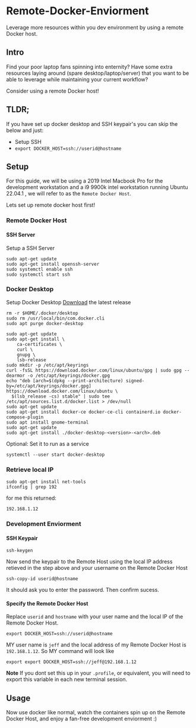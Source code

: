 # Remote-Docker-Enviorment
Leverage more resources within you dev environment by using a remote Docker host.

## Intro

Find your poor laptop fans spinning into enternity? Have some extra resources laying around (spare desktop/laptop/server) that you want to be able to leverage while maintaining your current workflow? 

Consider using a remote Docker host!

## TLDR;

If you have set up docker desktop and SSH keypair's you can skip the below and just:
* Setup SSH 
* `export DOCKER_HOST=ssh://userid@hostname`


## Setup 
For this guide, we will be using a 2019 Intel Macbook Pro for the development workstation and a i9 9900k intel workstation running Ubuntu 22.04.1 , we will refer to as the `Remote Docker Host`. 

Lets set up remote docker host first!

### Remote Docker Host 

#### SSH Server

Setup a SSH Server 

```
sudo apt-get update
sudo apt-get install openssh-server
sudo systemctl enable ssh
sudo systemctl start ssh
```

### Docker Desktop

Setup Docker Desktop
[Download](https://desktop.docker.com/linux/main/amd64/docker-desktop-4.11.0-amd64.deb?utm_source=docker&utm_medium=webreferral&utm_campaign=docs-driven-download-linux-amd64) the latest release 

```
rm -r $HOME/.docker/desktop
sudo rm /usr/local/bin/com.docker.cli
sudo apt purge docker-desktop

sudo apt-get update
sudo apt-get install \
    ca-certificates \
    curl \
    gnupg \
    lsb-release
sudo mkdir -p /etc/apt/keyrings
curl -fsSL https://download.docker.com/linux/ubuntu/gpg | sudo gpg --dearmor -o /etc/apt/keyrings/docker.gpg
echo "deb [arch=$(dpkg --print-architecture) signed-by=/etc/apt/keyrings/docker.gpg] https://download.docker.com/linux/ubuntu \
  $(lsb_release -cs) stable" | sudo tee /etc/apt/sources.list.d/docker.list > /dev/null
sudo apt-get update
sudo apt-get install docker-ce docker-ce-cli containerd.io docker-compose-plugin
sudo apt install gnome-terminal
sudo apt-get update
sudo apt-get install ./docker-desktop-<version>-<arch>.deb
```

Optional: Set it to run as a service
```
systemctl --user start docker-desktop
```

### Retrieve local IP 

```
sudo apt-get install net-tools
ifconfig | grep 192
```

for me this returned:
```
192.168.1.12
```

### Development Enviorment

#### SSH Keypair

```
ssh-keygen
```

Now send the keypair to the Remote Host using the local IP address retieved in the step above and your username on the Remote Docker Host
```
ssh-copy-id userid@hostname
```

It should ask you to enter the password. Then confirm sucess. 

#### Specify the Remote Docker Host

Replace `userid` and `hostname` with your user name and the local IP of the Remote Docker Host. 

```
export DOCKER_HOST=ssh://userid@hostname
```

MY user name is `jeff` and the local address of my Remote Docker Host is `192.168.1.12`. So MY command will look like
```
export export DOCKER_HOST=ssh://jeff@192.168.1.12
```

**Note** If you dont set this up in your `.profile`, or equivalent, you will need to export this variable in each new terminal session.

## Usage

Now use docker like normal, watch the containers spin up on the Remote Docker Host, and enjoy a fan-free development enviorment :) 



